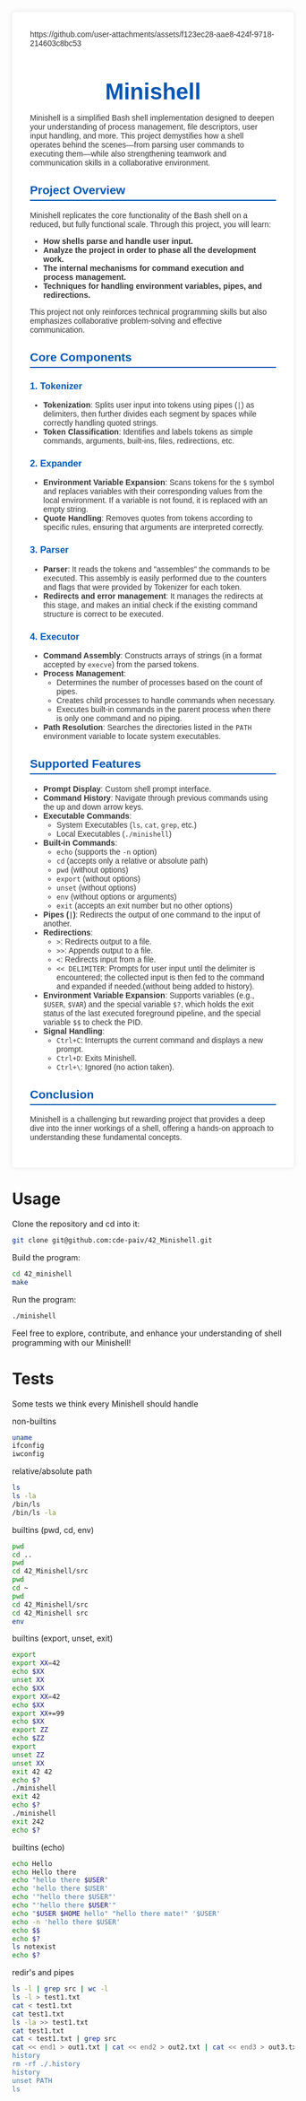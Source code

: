 <div style="max-width:900px; margin:2rem auto; background:#fff; padding:2rem; box-shadow:0 0 10px rgba(0,0,0,0.1); border-radius:5px; font-family:Arial, sans-serif; color:#333;">
      https://github.com/user-attachments/assets/f123ec28-aae8-424f-9718-214603c8bc53

  <h1 style="color:#0056b3; text-align:center; font-size:2.5rem; margin-bottom:1rem;">Minishell</h1>
  <p>
    Minishell is a simplified Bash shell implementation designed to deepen your understanding of process management, file descriptors, user input handling, and more. This project demystifies how a shell operates behind the scenes—from parsing user commands to executing them—while also strengthening teamwork and communication skills in a collaborative environment.
  </p>
  <h2 style="color:#0056b3; border-bottom:2px solid #0056b3; padding-bottom:0.3rem;">Project Overview</h2>
  <p>
    Minishell replicates the core functionality of the Bash shell on a reduced, but fully functional scale. Through this project, you will learn:
  </p>
  <ul>
    <li><strong>How shells parse and handle user input.</strong></li>
    <li><strong>Analyze the project in order to phase all the development work.</strong></li>
    <li><strong>The internal mechanisms for command execution and process management.</strong></li>
    <li><strong>Techniques for handling environment variables, pipes, and redirections.</strong></li>
  </ul>
  <p>
    This project not only reinforces technical programming skills but also emphasizes collaborative problem-solving and effective communication.
  </p>

  <h2 style="color:#0056b3; border-bottom:2px solid #0056b3; padding-bottom:0.3rem;">Core Components</h2>

  <h3 style="color:#0056b3;">1. Tokenizer</h3>
  <ul>
    <li>
      <strong>Tokenization</strong>: Splits user input into tokens using pipes (<code>|</code>) as delimiters, then further divides each segment by spaces while correctly handling quoted strings.
    </li>
    <li>
      <strong>Token Classification</strong>: Identifies and labels tokens as simple commands, arguments, built-ins, files, redirections, etc.
    </li>
  </ul>

  <h3 style="color:#0056b3;">2. Expander</h3>
  <ul>
    <li>
      <strong>Environment Variable Expansion</strong>: Scans tokens for the <code>$</code> symbol and replaces variables with their corresponding values from the local environment. If a variable is not found, it is replaced with an empty string.
    </li>
    <li>
      <strong>Quote Handling</strong>: Removes quotes from tokens according to specific rules, ensuring that arguments are interpreted correctly.
    </li>
  </ul>

  <h3 style="color:#0056b3;">3. Parser</h3>
  <ul>
    <li>
      <strong>Parser</strong>: It reads the tokens and "assembles" the commands to be executed. This assembly is easily performed due to the counters and flags that were provided by Tokenizer for each token.
    </li>
    <li>
      <strong>Redirects and error management</strong>: It manages the redirects at this stage, and makes an initial check if the existing command structure is correct to be executed.
    </li>
  </ul>

  <h3 style="color:#0056b3;">4. Executor</h3>
  <ul>
    <li>
      <strong>Command Assembly</strong>: Constructs arrays of strings (in a format accepted by <code>execve</code>) from the parsed tokens.
    </li>
    <li>
      <strong>Process Management</strong>:
      <ul>
        <li>Determines the number of processes based on the count of pipes.</li>
        <li>Creates child processes to handle commands when necessary.</li>
        <li>Executes built-in commands in the parent process when there is only one command and no piping.</li>
      </ul>
    </li>
    <li>
      <strong>Path Resolution</strong>: Searches the directories listed in the <code>PATH</code> environment variable to locate system executables.
    </li>
  </ul>

  <h2 style="color:#0056b3; border-bottom:2px solid #0056b3; padding-bottom:0.3rem;">Supported Features</h2>
  <ul>
    <li><strong>Prompt Display</strong>: Custom shell prompt interface.</li>
    <li><strong>Command History</strong>: Navigate through previous commands using the up and down arrow keys.</li>
    <li>
      <strong>Executable Commands</strong>:
      <ul>
        <li>System Executables (<code>ls</code>, <code>cat</code>, <code>grep</code>, etc.)</li>
        <li>Local Executables (<code>./minishell</code>)</li>
      </ul>
    </li>
    <li>
      <strong>Built-in Commands</strong>:
      <ul>
        <li><code>echo</code> (supports the <code>-n</code> option)</li>
        <li><code>cd</code> (accepts only a relative or absolute path)</li>
        <li><code>pwd</code> (without options)</li>
        <li><code>export</code> (without options)</li>
        <li><code>unset</code> (without options)</li>
        <li><code>env</code> (without options or arguments)</li>
        <li><code>exit</code> (accepts an exit number but no other options)</li>
      </ul>
    </li>
    <li>
      <strong>Pipes (<code>|</code>)</strong>: Redirects the output of one command to the input of another.
    </li>
    <li>
      <strong>Redirections</strong>:
      <ul>
        <li><code>&gt;</code>: Redirects output to a file.</li>
        <li><code>&gt;&gt;</code>: Appends output to a file.</li>
        <li><code>&lt;</code>: Redirects input from a file.</li>
        <li>
          <code>&lt;&lt; DELIMITER</code>: Prompts for user input until the delimiter is encountered; the collected input is then fed to the command and expanded if needed.(without being added to history).
        </li>
      </ul>
    </li>
    <li>
      <strong>Environment Variable Expansion</strong>: Supports variables (e.g., <code>$USER</code>, <code>$VAR</code>) and the special variable <code>$?</code>, which holds the exit status of the last executed foreground pipeline, and the special variable <code>$$</code> to check the PID.
    </li>
    <li>
      <strong>Signal Handling</strong>:
      <ul>
        <li><code>Ctrl+C</code>: Interrupts the current command and displays a new prompt.</li>
        <li><code>Ctrl+D</code>: Exits Minishell.</li>
        <li><code>Ctrl+\</code>: Ignored (no action taken).</li>
      </ul>
    </li>
  </ul>

  <h2 style="color:#0056b3; border-bottom:2px solid #0056b3; padding-bottom:0.3rem;">Conclusion</h2>
  <p>
    Minishell is a challenging but rewarding project that provides a deep dive into the inner workings of a shell, offering a hands-on approach to understanding these fundamental concepts.
  </p>
  <p>
  </p>
</div>

# Usage 

Clone the repository and cd into it:
```sh
git clone git@github.com:cde-paiv/42_Minishell.git
```

Build the program:
```sh
cd 42_minishell
make
```

Run the program:
```sh
./minishell
```

Feel free to explore, contribute, and enhance your understanding of shell programming with our Minishell!

# Tests

Some tests we think every Minishell should handle

non-builtins
```sh
uname
ifconfig
iwconfig
```

relative/absolute path
```sh
ls
ls -la
/bin/ls
/bin/ls -la
```

builtins (pwd, cd, env)
```sh
pwd
cd ..
pwd
cd 42_Minishell/src
pwd
cd ~
pwd 
cd 42_Minishell/src
cd 42_Minishell src
env
```

builtins (export, unset, exit)
```sh
export
export XX=42
echo $XX
unset XX
echo $XX
export XX=42
echo $XX
export XX+=99
echo $XX
export ZZ
echo $ZZ
export
unset ZZ
unset XX
exit 42 42
echo $?
./minishell
exit 42
echo $?
./minishell
exit 242
echo $?
```

builtins (echo)
```sh
echo Hello
echo Hello there
echo "hello there $USER"
echo 'hello there $USER'
echo '"hello there $USER"'
echo "'hello there $USER'"
echo "$USER $HOME hello" "hello there mate!" '$USER'
echo -n 'hello there $USER'
echo $$
echo $?
ls notexist
echo $?
```

redir's and pipes
```sh
ls -l | grep src | wc -l
ls -l > test1.txt
cat < test1.txt
cat test1.txt
ls -la >> test1.txt
cat test1.txt
cat < test1.txt | grep src
cat << end1 > out1.txt | cat << end2 > out2.txt | cat << end3 > out3.txt
history
rm -rf ./.history
history
unset PATH
ls
```
